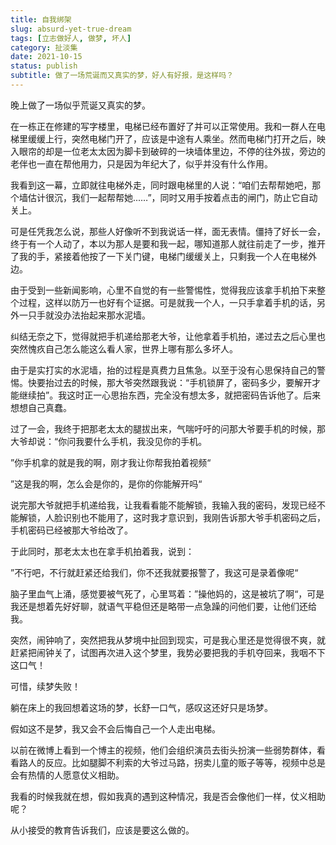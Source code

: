 ```yaml
---
title: 自我绑架
slug: absurd-yet-true-dream
tags: [立志做好人, 做梦, 坏人]
category: 扯淡集
date: 2021-10-15
status: publish
subtitle: 做了一场荒诞而又真实的梦，好人有好报，是这样吗？
---
```

晚上做了一场似乎荒诞又真实的梦。

在一栋正在修建的写字楼里，电梯已经布置好了并可以正常使用。我和一群人在电梯里缓缓上行，突然电梯门开了，应该是中途有人乘坐。然而电梯门打开之后，映入眼帘的却是一位老太太因为脚卡到破碎的一块墙体里边，不停的往外拔，旁边的老伴也一直在帮他用力，只是因为年纪大了，似乎并没有什么作用。

我看到这一幕，立即就往电梯外走，同时跟电梯里的人说：“咱们去帮帮她吧，那个墙估计很沉，我们一起帮帮她...…”，同时又用手按着点击的闸门，防止它自动关上。

可是任凭我怎么说，那些人好像听不到我说话一样，面无表情。僵持了好长一会，终于有一个人动了，本以为那人是要和我一起，哪知道那人就往前走了一步，推开了我的手，紧接着他按了一下关门键，电梯门缓缓关上，只剩我一个人在电梯外边。

由于受到一些新闻影响，心里不自觉的有一些警惕性，觉得我应该拿手机拍下来整个过程，这样以防万一也好有个证据。可是就我一个人，一只手拿着手机的话，另外一只手就没办法抬起来那水泥墙。

纠结无奈之下，觉得就把手机递给那老大爷，让他拿着手机拍，递过去之后心里也突然愧疚自己怎么能这么看人家，世界上哪有那么多坏人。

由于是实打实的水泥墙，抬的过程是真费力且焦急。以至于没有心思保持自己的警惕。快要抬过去的时候，那大爷突然跟我说：“手机锁屏了，密码多少，要解开才能继续拍”。我这时正一心思抬东西，完全没有想太多，就把密码告诉他了。后来想想自己真蠢。

过了一会，我终于把那老太太的腿拔出来，气喘吁吁的问那大爷要手机的时候，那大爷却说：“你问我要什么手机，我没见你的手机。

”你手机拿的就是我的啊，刚才我让你帮我拍着视频“

”这是我的啊，怎么会是你的，是你的你能解开吗“

说完那大爷就把手机递给我，让我看看能不能解锁，我输入我的密码，发现已经不能解锁，人脸识别也不能用了，这时我才意识到，我刚告诉那大爷手机密码之后，手机密码已经被那大爷给改了。

于此同时，那老太太也在拿手机拍着我，说到：

”不行吧，不行就赶紧还给我们，你不还我就要报警了，我这可是录着像呢“

脑子里血气上涌，感觉要被气死了，心里骂着：”操他妈的，这是被坑了啊“，可是我还是想着先好好聊，就语气平稳但还是略带一点急躁的问他们要，让他们还给我。

突然，闹钟响了，突然把我从梦境中扯回到现实，可是我心里还是觉得很不爽，就赶紧把闹钟关了，试图再次进入这个梦里，我势必要把我的手机夺回来，我咽不下这口气！

可惜，续梦失败！

躺在床上的我回想着这场的梦，长舒一口气，感叹这还好只是场梦。

假如这不是梦，我又会不会后悔自己一个人走出电梯。

以前在微博上看到一个博主的视频，他们会组织演员去街头扮演一些弱势群体，看看路人的反应。比如腿脚不利索的大爷过马路，拐卖儿童的贩子等等，视频中总是会有热情的人愿意仗义相助。

我看的时候我就在想，假如我真的遇到这种情况，我是否会像他们一样，仗义相助呢？

从小接受的教育告诉我们，应该是要这么做的。